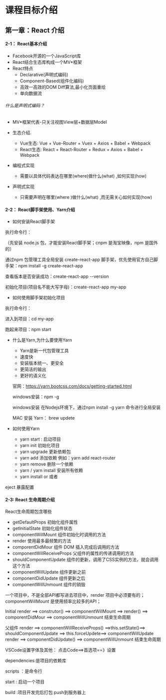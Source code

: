 # 课程目标介绍

## 第一章：React 介绍

#### 2-1： React基本介绍

- Facebook开源的一个JavaScript库
- React结合生态库构成一个MV*框架
- React特点
  - Declarative(声明式编码)
  - Component-Based(组件化编码)
  - 高效一高效的DOM Diff算法,最小化页面重绘
  - 单向数据流


###### 什么是声明式编码？
- MV*框架代表-只关注视图View层+数据层Model

- 生态介绍. 
  - Vue生态: Vue + Vue-Router + Vuex + Axios + Babel + Webpack
  - React生态: React + React-Router + Redux + Axios + Babel + Webpack
  
- 编程式实现
  - 需要以具体代码表达在哪里(where)做什么(what) ,如何实现(how)
  
- 声明式实现
  - 只需要声明在哪里(where )做什么(what) ,而无需关心如何实现(how)

#### 2-2： React脚手架使用、Yarn介绍

- 如何安装React脚手架

执行命令行：

（先安装 node.js 包，才能安装React脚手架；cnpm 是淘宝映像，npm 是国外的）

通过npm 包管理工具全局安装 create-react-app 脚手架，优先使用官方自己脚手架：npm install -g create-react-app 

查看版本是否安装成功：create-react-app --version

初始化项目(项目名不能大写字母)：create-react-app my-app

- 如何使用脚手架初始化项目

执行命令行：

进入到项目：cd my-app 

跑起来项目：npm start

- 什么是Yarn,为什么要使用Yarn
  - Yarn是新一代包管理工具
  - 速度快
  - 安装版本统一、更安全
  - 更简洁的输出
  - 更好的语义化
  
  官网：https://yarn.bootcss.com/docs/getting-started.html
  
  windows安装：npm -g
  
   windows安装 在Nodejs环境下，通过npm install -g yarn 命令进行全局安装
  
  MAC 安装 Yarn： brew updete
  
- 如何使用Yarn
  - yarn start : 启动项目
  - yarn init  初始化项目
  - yarn upgrade  更新依赖包
  - yarn add   添加依赖  例如：yarn add react-router
  - yarn remove  删除一个依赖
  - yarn / yarn install  安装所有依赖
  - yarn install    or  或者
  
eject 暴露配置

#### 2-3: React 生命周期介绍
React生命周期包含哪些
- getDefaultProps   初始化组件属性
- getlnitialState   初始化组件状态
- componentWillMount  组件初始化时调用的方法
- render           使用最多最频繁的方法 
- comporentDidMour   组件 DOM 插入完成后调用的方法
- componentWillReceiveProps   父组件的属性的传递调用的方法
- shouldComponentUpdate     组件的更新，调用了CSS实例的方法，就会调用这个方法
- componentWillUpdate     组件更新之前
- componentDidUpdate      组件更新之后
- componentWillUnmount    组件的销毁

一个项目中，不是全部API都写进去项目中，render 项目中必须要有的；componentWillMount 是使用频率比较多的API；

 Initial render ==> construtor() ==> componentWillMount ==> render() ==> comporentDidMour ==> componentWillUnmount 结束生命周期
 
 父组件 render ==> componentWillReceiveProps() ==>this.setState()==> shouldComponentUpdate ==> this.forceUpdete==>
 componentWillUpdate render ==> componentDidUpdate() ==> componentWillUnmount 结束生命周期

VSCode设置字体及其他：  点击Code==>首选项==》设置

dependencies:是项目的依赖库

scripts ：是命令行

start : 启动一个项目

build :项目开发完后打包 push到服务器上


















